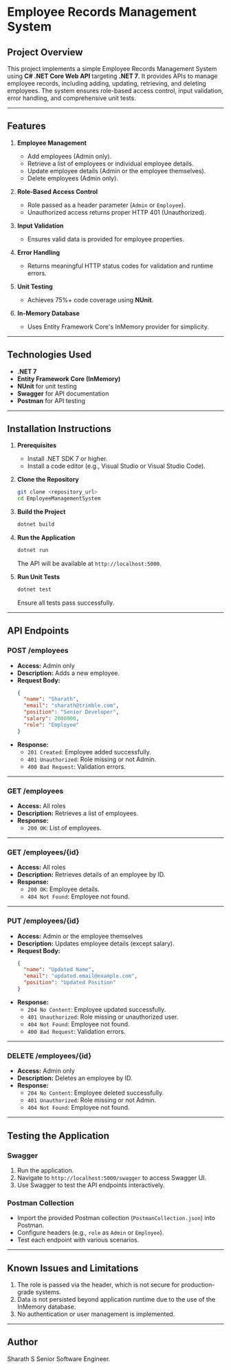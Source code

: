 # Employee Records Management System

## **Project Overview**
This project implements a simple Employee Records Management System using **C# .NET Core Web API** targeting **.NET 7**. It provides APIs to manage employee records, including adding, updating, retrieving, and deleting employees. The system ensures role-based access control, input validation, error handling, and comprehensive unit tests.

---

## **Features**
1. **Employee Management**
   - Add employees (Admin only).
   - Retrieve a list of employees or individual employee details.
   - Update employee details (Admin or the employee themselves).
   - Delete employees (Admin only).

2. **Role-Based Access Control**
   - Role passed as a header parameter (`Admin` or `Employee`).
   - Unauthorized access returns proper HTTP 401 (Unauthorized).

3. **Input Validation**
   - Ensures valid data is provided for employee properties.

4. **Error Handling**
   - Returns meaningful HTTP status codes for validation and runtime errors.

5. **Unit Testing**
   - Achieves 75%+ code coverage using **NUnit**.

6. **In-Memory Database**
   - Uses Entity Framework Core's InMemory provider for simplicity.

---

## **Technologies Used**
- **.NET 7**
- **Entity Framework Core (InMemory)**
- **NUnit** for unit testing
- **Swagger** for API documentation
- **Postman** for API testing

---

## **Installation Instructions**
1. **Prerequisites**
   - Install .NET SDK 7 or higher.
   - Install a code editor (e.g., Visual Studio or Visual Studio Code).

2. **Clone the Repository**
   ```bash
   git clone <repository_url>
   cd EmployeeManagementSystem
   ```

3. **Build the Project**
   ```bash
   dotnet build
   ```

4. **Run the Application**
   ```bash
   dotnet run
   ```
   The API will be available at `http://localhost:5000`.

5. **Run Unit Tests**
   ```bash
   dotnet test
   ```
   Ensure all tests pass successfully.

---

## **API Endpoints**

### **POST /employees**
- **Access:** Admin only
- **Description:** Adds a new employee.
- **Request Body:**
  ```json
  {
    "name": "Sharath",
    "email": "sharath@trimble.com",
    "position": "Senior Developer",
    "salary": 2000000,
    "role": "Employee"
  }
  ```
- **Response:**
  - `201 Created`: Employee added successfully.
  - `401 Unauthorized`: Role missing or not Admin.
  - `400 Bad Request`: Validation errors.

---

### **GET /employees**
- **Access:** All roles
- **Description:** Retrieves a list of employees.
- **Response:**
  - `200 OK`: List of employees.

---

### **GET /employees/{id}**
- **Access:** All roles
- **Description:** Retrieves details of an employee by ID.
- **Response:**
  - `200 OK`: Employee details.
  - `404 Not Found`: Employee not found.

---

### **PUT /employees/{id}**
- **Access:** Admin or the employee themselves
- **Description:** Updates employee details (except salary).
- **Request Body:**
  ```json
  {
    "name": "Updated Name",
    "email": "updated.email@example.com",
    "position": "Updated Position"
  }
  ```
- **Response:**
  - `204 No Content`: Employee updated successfully.
  - `401 Unauthorized`: Role missing or unauthorized user.
  - `404 Not Found`: Employee not found.
  - `400 Bad Request`: Validation errors.

---

### **DELETE /employees/{id}**
- **Access:** Admin only
- **Description:** Deletes an employee by ID.
- **Response:**
  - `204 No Content`: Employee deleted successfully.
  - `401 Unauthorized`: Role missing or not Admin.
  - `404 Not Found`: Employee not found.

---

## **Testing the Application**

### **Swagger**
1. Run the application.
2. Navigate to `http://localhost:5000/swagger` to access Swagger UI.
3. Use Swagger to test the API endpoints interactively.

### **Postman Collection**
- Import the provided Postman collection (`PostmanCollection.json`) into Postman.
- Configure headers (e.g., `role` as `Admin` or `Employee`).
- Test each endpoint with various scenarios.

---

## **Known Issues and Limitations**
1. The role is passed via the header, which is not secure for production-grade systems.
2. Data is not persisted beyond application runtime due to the use of the InMemory database.
3. No authentication or user management is implemented.

---

## **Author**
Sharath S 
Senior Software Engineer.

